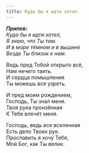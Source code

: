 ```yaml
---
title: Куда бы я идти хотел
---
```


*__Припев:__  
Куда бы я идти хотел,  
Я знаю, что Ты там.  
И в море тёмном и в вышине  
Везде Ты близок к нам.*

Ведь пред Тобой открыто всё,  
Нам нечего таить.  
И сердца помышления  
Ты можешь все узреть.

И пред моим рождением,  
Господь, Ты знал меня.  
Твоя рука пронзённая  
К Тебе влечёт меня.

Господь, ведь вся вселенная  
Есть дело Твоих рук.  
Прославить я хочу Тебя,  
Мой Бог, как Ты велик.

